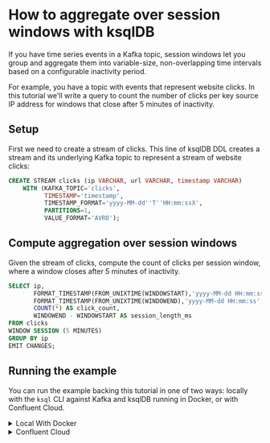 <!-- title: How to aggregate over session windows with ksqlDB -->
<!-- description: In this tutorial, learn how to aggregate over session windows with ksqlDB, with step-by-step instructions and supporting code. -->

# How to aggregate over session windows with ksqlDB

If you have time series events in a Kafka topic, session windows let you group and aggregate them into variable-size, non-overlapping time intervals based on a configurable inactivity period.

For example, you have a topic with events that represent website clicks. In this tutorial we'll write a query to count the number of clicks per key source IP address for windows that close after 5 minutes of inactivity.

## Setup

First we need to create a stream of clicks. This line of ksqlDB DDL creates a stream and its underlying Kafka topic to represent 
a stream of website clicks:

```sql
CREATE STREAM clicks (ip VARCHAR, url VARCHAR, timestamp VARCHAR)
    WITH (KAFKA_TOPIC='clicks',
          TIMESTAMP='timestamp',
          TIMESTAMP_FORMAT='yyyy-MM-dd''T''HH:mm:ssX',
          PARTITIONS=1,
          VALUE_FORMAT='AVRO');
```

## Compute aggregation over session windows

Given the stream of clicks, compute the count of clicks per session window, where a window closes after 5 minutes of inactivity.

```sql
SELECT ip,
       FORMAT_TIMESTAMP(FROM_UNIXTIME(WINDOWSTART),'yyyy-MM-dd HH:mm:ss', 'UTC') AS session_start_ts,
       FORMAT_TIMESTAMP(FROM_UNIXTIME(WINDOWEND),'yyyy-MM-dd HH:mm:ss', 'UTC') AS session_end_ts,
       COUNT(*) AS click_count,
       WINDOWEND - WINDOWSTART AS session_length_ms
FROM clicks
WINDOW SESSION (5 MINUTES)
GROUP BY ip
EMIT CHANGES;
```

## Running the example

You can run the example backing this tutorial in one of two ways: locally with the `ksql` CLI against Kafka and ksqlDB running in Docker, or with Confluent Cloud.

<details>
  <summary>Local With Docker</summary>

  ### Prerequisites

  * Docker running via [Docker Desktop](https://docs.docker.com/desktop/) or [Docker Engine](https://docs.docker.com/engine/install/)
  * [Docker Compose](https://docs.docker.com/compose/install/). Ensure that the command `docker compose version` succeeds.

  ### Run the commands

  Clone the `confluentinc/tutorials` GitHub repository (if you haven't already) and navigate to the `tutorials` directory:

  ```shell
  git clone git@github.com:confluentinc/tutorials.git
  cd tutorials
  ```

  Start ksqlDB and Kafka:

  ```shell
  docker compose -f ./docker/docker-compose-ksqldb.yml up -d
  ```

  Next, open the ksqlDB CLI:

  ```shell
  docker exec -it ksqldb-cli ksql http://ksqldb-server:8088
  ```

  Run the following SQL statements to create the `clicks` stream backed by Kafka running in Docker and populate it with
  test data.

  ```sql
  CREATE STREAM clicks (ip VARCHAR, timestamp VARCHAR, url VARCHAR)
      WITH (KAFKA_TOPIC='clicks',
            TIMESTAMP='timestamp',
            TIMESTAMP_FORMAT='yyyy-MM-dd''T''HH:mm:ssX',
            PARTITIONS=1,
            VALUE_FORMAT='AVRO');
  ```

  ```sql
  INSERT INTO clicks (ip, timestamp, url) VALUES ('51.56.119.117',FORMAT_TIMESTAMP(FROM_UNIXTIME(UNIX_TIMESTAMP()),'yyyy-MM-dd''T''HH:mm:ssX'),'/etiam/justo/etiam/pretium/iaculis.xml');
  INSERT INTO clicks (ip, timestamp, url) VALUES ('51.56.119.117',FORMAT_TIMESTAMP(FROM_UNIXTIME(UNIX_TIMESTAMP() + (60 * 1000)),'yyyy-MM-dd''T''HH:mm:ssX'),'/nullam/orci/pede/venenatis.json');
  INSERT INTO clicks (ip, timestamp, url) VALUES ('53.170.33.192',FORMAT_TIMESTAMP(FROM_UNIXTIME(UNIX_TIMESTAMP() + (91 * 1000)),'yyyy-MM-dd''T''HH:mm:ssX'),'/mauris/morbi/non.jpg');
  INSERT INTO clicks (ip, timestamp, url) VALUES ('51.56.119.117',FORMAT_TIMESTAMP(FROM_UNIXTIME(UNIX_TIMESTAMP() + (96 * 1000)),'yyyy-MM-dd''T''HH:mm:ssX'),'/convallis/nunc/proin.jsp');
  INSERT INTO clicks (ip, timestamp, url) VALUES ('53.170.33.192',FORMAT_TIMESTAMP(FROM_UNIXTIME(UNIX_TIMESTAMP() + (2 * 60 * 1000)),'yyyy-MM-dd''T''HH:mm:ssX'),'/vestibulum/vestibulum/ante/ipsum/primis/in.json');
  INSERT INTO clicks (ip, timestamp, url) VALUES ('51.56.119.117',FORMAT_TIMESTAMP(FROM_UNIXTIME(UNIX_TIMESTAMP() + (63 * 60 * 1000) + 21),'yyyy-MM-dd''T''HH:mm:ssX'),'/vehicula/consequat/morbi/a/ipsum/integer/a.jpg');
  INSERT INTO clicks (ip, timestamp, url) VALUES ('51.56.119.117',FORMAT_TIMESTAMP(FROM_UNIXTIME(UNIX_TIMESTAMP() + (63 * 60 * 1000) + 50),'yyyy-MM-dd''T''HH:mm:ssX'),'/pede/venenatis.jsp');
  INSERT INTO clicks (ip, timestamp, url) VALUES ('53.170.33.192',FORMAT_TIMESTAMP(FROM_UNIXTIME(UNIX_TIMESTAMP() + (100 * 60 * 1000)),'yyyy-MM-dd''T''HH:mm:ssX'),'/nec/euismod/scelerisque/quam.xml');
  INSERT INTO clicks (ip, timestamp, url) VALUES ('53.170.33.192',FORMAT_TIMESTAMP(FROM_UNIXTIME(UNIX_TIMESTAMP() + (100 * 60 * 1000) + 9),'yyyy-MM-dd''T''HH:mm:ssX'),'/ligula/nec/sem/duis.jsp');
  ```

  Next, run the session window query to compute the count of clicks per session window, where a window closes after 5 
  minutes of inactivity. Note that we first tell ksqlDB to consume from the beginning of the stream, and we also
  configure the query to use caching so that we only get one row per session window.

  ```sql
  SET 'auto.offset.reset'='earliest';
  SET 'ksql.streams.cache.max.bytes.buffering' = '10000000';

  SELECT ip,
         FORMAT_TIMESTAMP(FROM_UNIXTIME(WINDOWSTART),'yyyy-MM-dd HH:mm:ss', 'UTC') AS session_start_ts,
         FORMAT_TIMESTAMP(FROM_UNIXTIME(WINDOWEND),'yyyy-MM-dd HH:mm:ss', 'UTC') AS session_end_ts,
         COUNT(*) AS click_count,
         WINDOWEND - WINDOWSTART AS session_length_ms
  FROM clicks
  WINDOW SESSION (5 MINUTES)
  GROUP BY ip
  EMIT CHANGES;
  ```

  The query output should look like this:

  ```plaintext
  +---------------------------+---------------------------+---------------------------+---------------------------+---------------------------+
  |IP                         |SESSION_START_TS           |SESSION_END_TS             |CLICK_COUNT                |SESSION_LENGTH_MS          |
  +---------------------------+---------------------------+---------------------------+---------------------------+---------------------------+
  |51.56.119.117              |2024-09-27 14:31:02        |2024-09-27 14:32:38        |3                          |96000                      |
  |53.170.33.192              |2024-09-27 14:32:33        |2024-09-27 14:33:03        |2                          |30000                      |
  |51.56.119.117              |2024-09-27 15:34:03        |2024-09-27 15:34:03        |2                          |0                          |
  |53.170.33.192              |2024-09-27 16:11:03        |2024-09-27 16:11:03        |2                          |0                          |
  +---------------------------+---------------------------+---------------------------+---------------------------+---------------------------+
  ```

  When you are finished, exit the ksqlDB CLI by entering `CTRL-D` and clean up the containers used for this tutorial by running:

  ```shell
  docker compose -f ./docker/docker-compose-ksqldb.yml down
  ```

</details>

<details>
  <summary>Confluent Cloud</summary>

  ### Prerequisites

  * A [Confluent Cloud](https://confluent.cloud/signup) account
  * The [Confluent CLI](https://docs.confluent.io/confluent-cli/current/install.html) installed on your machine

  ### Create Confluent Cloud resources

  Login to your Confluent Cloud account:

  ```shell
  confluent login --prompt --save
  ```

  Install a CLI plugin that will streamline the creation of resources in Confluent Cloud:

  ```shell
  confluent plugin install confluent-cloud_kickstart
  ```

  Run the following command to create a Confluent Cloud environment and Kafka cluster. This will create 
  resources in AWS region `us-west-2` by default, but you may override these choices by passing the `--cloud` argument with
  a value of `aws`, `gcp`, or `azure`, and the `--region` argument that is one of the cloud provider's supported regions,
  which you can list by running `confluent kafka region list --cloud <CLOUD PROVIDER>`
  
  ```shell
  confluent cloud-kickstart --name ksqldb-tutorial \
    --environment-name ksqldb-tutorial \
    --output-format stdout
  ```

  Now, create a ksqlDB cluster by first getting your user ID of the form `u-123456` when you run this command:

  ```shell
  confluent iam user list
  ```

  And then create a ksqlDB cluster called `ksqldb-tutorial` with access linked to your user account:

  ```shell
  confluent ksql cluster create ksqldb-tutorial \
    --credential-identity <USER ID>
  ```

  ### Run the commands

  Login to the [Confluent Cloud Console](https://confluent.cloud/). Select `Environments` in the left-hand navigation,
  and then click the `ksqldb-tutorial` environment tile. Click the `ksqldb-tutorial` Kafka cluster tile, and then
  select `ksqlDB` in the left-hand navigation.

  The cluster may take a few minutes to be provisioned. Once its status is `Up`, click the cluster name and scroll down to the editor.

  In the query properties section at the bottom, change the value for `auto.offset.reset` to `Earliest` so that ksqlDB 
  will consume from the beginning of the stream we create. Then click `Add another field` and add a property
  `cache.max.bytes.buffering` with value `10000000`. This configures the session window query to use caching so that we only get
  one row per session window.

  Enter the following statements in the editor and click `Run query`. This creates the `clicks` stream and
  populates it with test data.

```sql
  CREATE STREAM clicks (ip VARCHAR, timestamp VARCHAR, url VARCHAR)
      WITH (KAFKA_TOPIC='clicks',
            TIMESTAMP='timestamp',
            TIMESTAMP_FORMAT='yyyy-MM-dd''T''HH:mm:ssX',
            PARTITIONS=1,
            VALUE_FORMAT='AVRO');

  INSERT INTO clicks (ip, timestamp, url) VALUES ('51.56.119.117',FORMAT_TIMESTAMP(FROM_UNIXTIME(UNIX_TIMESTAMP()),'yyyy-MM-dd''T''HH:mm:ssX'),'/etiam/justo/etiam/pretium/iaculis.xml');
  INSERT INTO clicks (ip, timestamp, url) VALUES ('51.56.119.117',FORMAT_TIMESTAMP(FROM_UNIXTIME(UNIX_TIMESTAMP() + (60 * 1000)),'yyyy-MM-dd''T''HH:mm:ssX'),'/nullam/orci/pede/venenatis.json');
  INSERT INTO clicks (ip, timestamp, url) VALUES ('53.170.33.192',FORMAT_TIMESTAMP(FROM_UNIXTIME(UNIX_TIMESTAMP() + (91 * 1000)),'yyyy-MM-dd''T''HH:mm:ssX'),'/mauris/morbi/non.jpg');
  INSERT INTO clicks (ip, timestamp, url) VALUES ('51.56.119.117',FORMAT_TIMESTAMP(FROM_UNIXTIME(UNIX_TIMESTAMP() + (96 * 1000)),'yyyy-MM-dd''T''HH:mm:ssX'),'/convallis/nunc/proin.jsp');
  INSERT INTO clicks (ip, timestamp, url) VALUES ('53.170.33.192',FORMAT_TIMESTAMP(FROM_UNIXTIME(UNIX_TIMESTAMP() + (2 * 60 * 1000)),'yyyy-MM-dd''T''HH:mm:ssX'),'/vestibulum/vestibulum/ante/ipsum/primis/in.json');
  INSERT INTO clicks (ip, timestamp, url) VALUES ('51.56.119.117',FORMAT_TIMESTAMP(FROM_UNIXTIME(UNIX_TIMESTAMP() + (63 * 60 * 1000) + 21),'yyyy-MM-dd''T''HH:mm:ssX'),'/vehicula/consequat/morbi/a/ipsum/integer/a.jpg');
  INSERT INTO clicks (ip, timestamp, url) VALUES ('51.56.119.117',FORMAT_TIMESTAMP(FROM_UNIXTIME(UNIX_TIMESTAMP() + (63 * 60 * 1000) + 50),'yyyy-MM-dd''T''HH:mm:ssX'),'/pede/venenatis.jsp');
  INSERT INTO clicks (ip, timestamp, url) VALUES ('53.170.33.192',FORMAT_TIMESTAMP(FROM_UNIXTIME(UNIX_TIMESTAMP() + (100 * 60 * 1000)),'yyyy-MM-dd''T''HH:mm:ssX'),'/nec/euismod/scelerisque/quam.xml');
  INSERT INTO clicks (ip, timestamp, url) VALUES ('53.170.33.192',FORMAT_TIMESTAMP(FROM_UNIXTIME(UNIX_TIMESTAMP() + (100 * 60 * 1000) + 9),'yyyy-MM-dd''T''HH:mm:ssX'),'/ligula/nec/sem/duis.jsp');
  ```

  Next, paste the session window query in the query edit and click `Run query`. This will compute the count of clicks 
  per session window, where a window closes after 5 minutes of inactivity.

  ```sql
  SELECT ip,
         FORMAT_TIMESTAMP(FROM_UNIXTIME(WINDOWSTART),'yyyy-MM-dd HH:mm:ss', 'UTC') AS session_start_ts,
         FORMAT_TIMESTAMP(FROM_UNIXTIME(WINDOWEND),'yyyy-MM-dd HH:mm:ss', 'UTC') AS session_end_ts,
         COUNT(*) AS click_count,
         WINDOWEND - WINDOWSTART AS session_length_ms
  FROM clicks
  WINDOW SESSION (5 MINUTES)
  GROUP BY ip
  EMIT CHANGES;
  ```

  The query output should look like this:

  ```plaintext
  +---------------------------+---------------------------+---------------------------+---------------------------+---------------------------+
  |IP                         |SESSION_START_TS           |SESSION_END_TS             |CLICK_COUNT                |SESSION_LENGTH_MS          |
  +---------------------------+---------------------------+---------------------------+---------------------------+---------------------------+
  |51.56.119.117              |2024-09-27 14:31:02        |2024-09-27 14:32:38        |3                          |96000                      |
  |53.170.33.192              |2024-09-27 14:32:33        |2024-09-27 14:33:03        |2                          |30000                      |
  |51.56.119.117              |2024-09-27 15:34:03        |2024-09-27 15:34:03        |2                          |0                          |
  |53.170.33.192              |2024-09-27 16:11:03        |2024-09-27 16:11:03        |2                          |0                          |
  +---------------------------+---------------------------+---------------------------+---------------------------+---------------------------+
  ```

  ### Clean up

  When you are finished, delete the `ksqldb-tutorial` environment by first getting the environment ID of the form 
  `env-123456` corresponding to it:

  ```shell
  confluent environment list
  ```

  Delete the environment, including all resources created for this tutorial:

  ```shell
  confluent environment delete <ENVIRONMENT ID>
  ```

</details>
